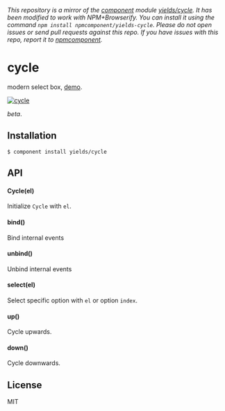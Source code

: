 *This repository is a mirror of the [component](http://component.io) module [yields/cycle](http://github.com/yields/cycle). It has been modified to work with NPM+Browserify. You can install it using the command `npm install npmcomponent/yields-cycle`. Please do not open issues or send pull requests against this repo. If you have issues with this repo, report it to [npmcomponent](https://github.com/airportyh/npmcomponent).*

# cycle

  modern select box, [demo](http://yields.github.io/cycle/index.html).

  [![cycle](http://f.cl.ly/items/1Z082W2k3o1t3O15311h/Screen%20Shot%202013-05-07%20at%209.51.09%20PM.png)](http://yields.github.io/cycle/index.html)

  _beta_.

## Installation

    $ component install yields/cycle

## API

#### Cycle(el)

Initialize `Cycle` with `el`.

#### bind()

Bind internal events

#### unbind()

Unbind internal events

#### select(el)

Select specific option with `el` or option `index`.

#### up()

Cycle upwards.

#### down()

Cycle downwards.

## License

  MIT
